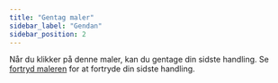 ```yaml
---
title: "Gentag maler"
sidebar_label: "Gendan"
sidebar_position: 2
---
```


Når du klikker på denne maler, kan du gentage din sidste handling. Se [fortryd maleren](undo) for at fortryde din sidste handling.

